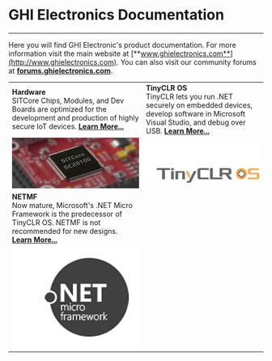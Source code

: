 # GHI Electronics Documentation
---

Here you will find GHI Electronic's product documentation. For more information visit the main website at [**www.ghielectronics.com**](http://www.ghielectronics.com). You can also visit our community forums at [**forums.ghielectronics.com**](https://forums.ghielectronics.com).

|  |  |
|---|---|
| **Hardware** </br> SITCore Chips, Modules, and Dev Boards are optimized for the development and production of highly secure IoT devices. [**Learn More...**](hardware/intro.md) | **TinyCLR OS** </br> TinyCLR lets you run .NET securely on embedded devices, develop software in Microsoft Visual Studio, and debug over USB. [**Learn More...**](software/tinyclr/intro.md) |
| [![SITCore SC20100S](hardware/sitcore/images/sc20100-board.jpg)](hardware/intro.md) | [![TinyCLR OS Logo](software/tinyclr/images/tinyclr-logo.jpg)](software/tinyclr/intro.md) |
| **NETMF** </br> Now mature, Microsoft's .NET Micro Framework is the predecessor of TinyCLR OS. NETMF is not recommended for new designs. [**Learn More...**](software/netmf/intro.md)| |
| [![NETMF Logo](images/netmf-logo.png)](software/netmf/intro.md) | |
